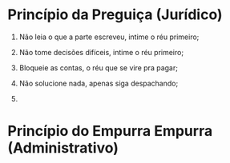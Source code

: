 # Princípio da Preguiça (Jurídico) 

1. Não leia o que a parte escreveu, intime o réu primeiro; 

2. Não tome decisões difíceis, intime o réu primeiro; 

3. Bloqueie as contas, o réu que se vire pra pagar; 

4. Não solucione nada, apenas siga despachando; 

5. 


# Princípio do Empurra Empurra (Administrativo) 

